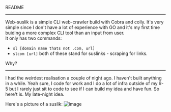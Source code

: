 README
***
Web-suslik is a simple CLI web-crawler build with Cobra and colly.
It's very simple since I don't have a lot of experience with GO and it's my first time buiding a more complex CLI tool than an input from user.  
It only has two commands:
 - ```sl [domain name thats not .com, url] ``` 
 - ```slcom [url]```
both of these stand for suslinks - scraping for links.



Why? 
***
 
I had the weirdest realisation a couple of night ago.  I haven't built anything in a while. 
Yeah sure, I code for work and I do a lot of infra outside of my 9-5 but I rarely  just sit to code to see if I can build my idea and have fun. So here't is. My late-night idea.

Here's a picture of a suslik:
![image](https://user-images.githubusercontent.com/88675628/205454336-aeb673c5-e40e-4331-be7a-b58993501b9c.png)
